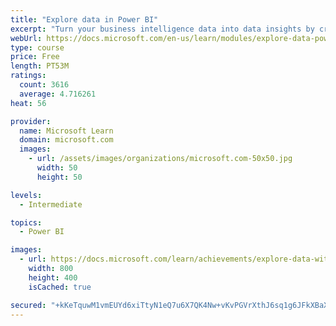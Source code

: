 ```yaml
---
title: "Explore data in Power BI"
excerpt: "Turn your business intelligence data into data insights by creating and configuring Power BI dashboards."
webUrl: https://docs.microsoft.com/en-us/learn/modules/explore-data-power-bi/
type: course
price: Free
length: PT53M
ratings:
  count: 3616
  average: 4.716261
heat: 56

provider:
  name: Microsoft Learn
  domain: microsoft.com
  images:
    - url: /assets/images/organizations/microsoft.com-50x50.jpg
      width: 50
      height: 50

levels:
  - Intermediate

topics:
  - Power BI

images:
  - url: https://docs.microsoft.com/learn/achievements/explore-data-with-power-bi-desktop-social.png
    width: 800
    height: 400
    isCached: true

secured: "+kKeTquwM1vmEUYd6xiTtyN1eQ7u6X7QK4Nw+vKvPGVrXthJ6sq1g6JFkXBaX3FMGG4rZ+IgIQkcqjVzy2QmrjvjJpfI1CGWub5AtuGYWKc4eU5KM4Ee9rwxni0w/5EGB618Cupnzgr5PERgJxnv9T/aKQq6IHGclJ2hxiavhEmchBVM3JFUCvQmcCLBV5m0w7cKLW22tEju+7KIXIbDEFp8zjz88dAO3U4LQyGHOS7NISiF7N8OrwhZG00yugCy5tdvjhqteOqO6jfcjkK8YeGVvrAO7YWKSst21U09KJovu6pxKmX6rvOe4t2sTPGx4rDrMDwSfZup5Mooi2WtsSjIgU13eI5p6tt/xujL5W2ymgR4TWUm9mjmrJ5ZXMrv63nv+Jg1OsUiiYExUBauNFVsuOei9Sd61uMpvJBZdlI=;/OmKS+zJ2SLWPiYa4bI06A=="
---
```


